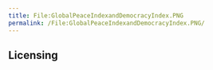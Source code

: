 ```yaml
---
title: File:GlobalPeaceIndexandDemocracyIndex.PNG
permalink: /File:GlobalPeaceIndexandDemocracyIndex.PNG/
---
```


## Licensing